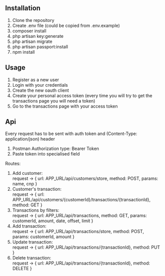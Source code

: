 ## Installation

1. Clone the repository
2. Create .env file (could be copied from .env.example)
3. composer install
4. php artisan key:generate
5. php artisan migrate
6. php artisan passport:install
7. npm install

## Usage

1. Register as a new user
2. Login with your credentials
3. Create the new oauth client
4. Create your personal access token (every time you will try to get the transactions page you will need a token)
5. Go to the transactions page with your access token 

## Api

Every request has to be sent with auth token and (Content-Type: application/json) header

1. Postman Authorization type: Bearer Token
2. Paste token into specialised field

Routes:

1. Add customer:
    <br />request -> {
        url: APP_URL/api/customers/store,
        method: POST,
        params: name, cnp
    }
2. Customer's transaction:
    <br />request -> {
        url: APP_URL/api/customers/{customerId}/transactions/{transactionId},
        method: GET
    }
3. Transactions by filters:
    <br />request -> {
        url: APP_URL/api/transactions,
        method: GET,
        params: customerId, amount, date, offset, limit
    }
4. Add transaction:
    <br />request -> {
        url: APP_URL/api/transactions/store,
        method: POST,
        params: customerId, amount
    }
5. Update transaction:
    <br />request -> {
        url: APP_URL/api/transactions/{transactionId},
        method: PUT
    }
6. Delete transaction:
    <br />request -> {
        url: APP_URL/api/transactions/{transactionId},
        method: DELETE
    }
